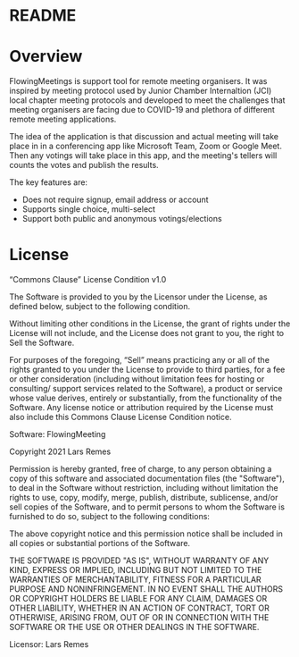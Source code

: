# README

# Overview

FlowingMeetings is support tool for remote meeting organisers. It was inspired by meeting protocol used by Junior Chamber Internaltion (JCI) local chapter meeting protocols and developed to meet the challenges that meeting organisers are facing due to COVID-19 and plethora of different remote meeting applications.

The idea of the application is that discussion and actual meeting will take place in in a conferencing app like Microsoft Team, Zoom or Google Meet. Then any votings will take place in this app, and the meeting's tellers will counts the votes and publish the results. 

The key features are:
- Does not require signup, email address or account
- Supports single choice, multi-select 
- Support both public and anonymous votings/elections

# License

“Commons Clause” License Condition v1.0

The Software is provided to you by the Licensor under the License, as defined below, subject to the following condition.

Without limiting other conditions in the License, the grant of rights under the License will not include, and the License does not grant to you, the right to Sell the Software.

For purposes of the foregoing, “Sell” means practicing any or all of the rights granted to you under the License to provide to third parties, for a fee or other consideration (including without limitation fees for hosting or consulting/ support services related to the Software), a product or service whose value derives, entirely or substantially, from the functionality of the Software. Any license notice or attribution required by the License must also include this Commons Clause License Condition notice.

Software: FlowingMeeting

Copyright 2021 Lars Remes

Permission is hereby granted, free of charge, to any person obtaining a copy of this software and associated documentation files (the "Software"), to deal in the Software without restriction, including without limitation the rights to use, copy, modify, merge, publish, distribute, sublicense, and/or sell copies of the Software, and to permit persons to whom the Software is furnished to do so, subject to the following conditions:

The above copyright notice and this permission notice shall be included in all copies or substantial portions of the Software.

THE SOFTWARE IS PROVIDED "AS IS", WITHOUT WARRANTY OF ANY KIND, EXPRESS OR IMPLIED, INCLUDING BUT NOT LIMITED TO THE WARRANTIES OF MERCHANTABILITY, FITNESS FOR A PARTICULAR PURPOSE AND NONINFRINGEMENT. IN NO EVENT SHALL THE AUTHORS OR COPYRIGHT HOLDERS BE LIABLE FOR ANY CLAIM, DAMAGES OR OTHER LIABILITY, WHETHER IN AN ACTION OF CONTRACT, TORT OR OTHERWISE, ARISING FROM, OUT OF OR IN CONNECTION WITH THE SOFTWARE OR THE USE OR OTHER DEALINGS IN THE SOFTWARE.

Licensor: Lars Remes
